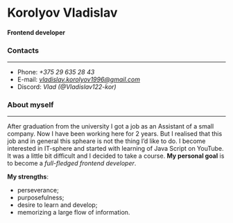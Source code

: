 # **Korolyov Vladislav**
#### Frontend developer

### **Contacts**
___
* Phone: *+375 29 635 28 43*
* E-mail: *vladislav.korolyov1996@gmail.com*
* Discord: *Vlad (@Vladislav122-kor)*

### **About myself**
---
After graduation from the university I got a job as an Assistant of a small company. Now I have been working here for 2 years. But I realised that this job and in general this spheare is not the thing I’d like to do. I become interested in IT-sphere and started with learning of Java Script on YouTube. It was a little bit difficult and I decided to take a course.
**My personal goal** is to become a *full-fledged frontend developer*.

**My strengths**: 
* perseverance;
* purposefulness;
* desire to learn and develop;
* memorizing a large flow of information.
